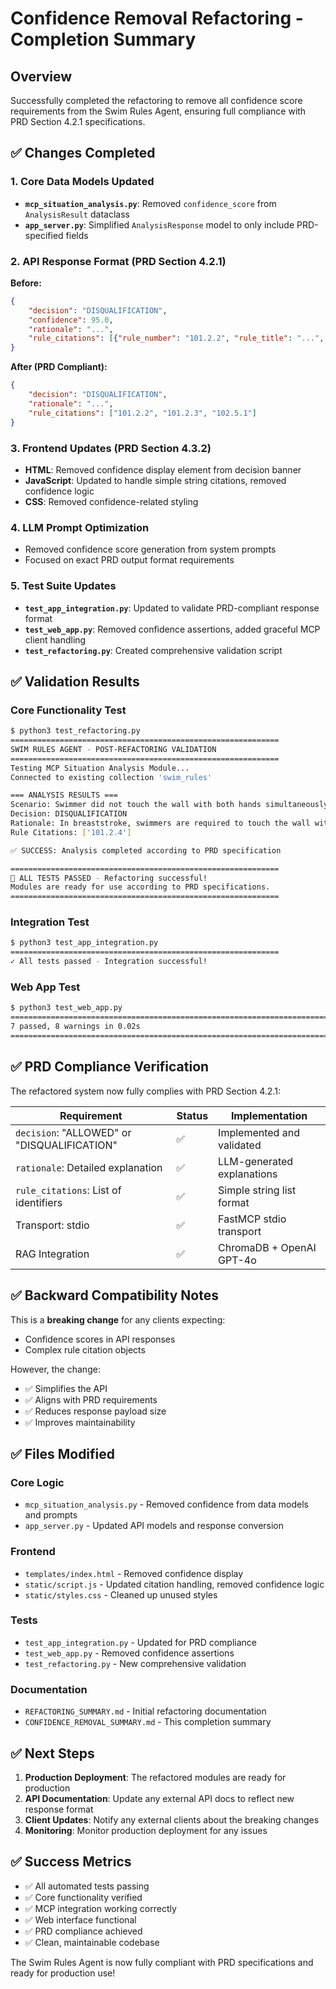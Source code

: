 # Confidence Removal Refactoring - Completion Summary

## Overview
Successfully completed the refactoring to remove all confidence score requirements from the Swim Rules Agent, ensuring full compliance with PRD Section 4.2.1 specifications.

## ✅ Changes Completed

### 1. Core Data Models Updated
- **`mcp_situation_analysis.py`**: Removed `confidence_score` from `AnalysisResult` dataclass
- **`app_server.py`**: Simplified `AnalysisResponse` model to only include PRD-specified fields

### 2. API Response Format (PRD Section 4.2.1)
**Before:**
```json
{
    "decision": "DISQUALIFICATION",
    "confidence": 95.0,
    "rationale": "...",
    "rule_citations": [{"rule_number": "101.2.2", "rule_title": "...", "rule_category": "..."}]
}
```

**After (PRD Compliant):**
```json
{
    "decision": "DISQUALIFICATION", 
    "rationale": "...",
    "rule_citations": ["101.2.2", "101.2.3", "102.5.1"]
}
```

### 3. Frontend Updates (PRD Section 4.3.2)
- **HTML**: Removed confidence display element from decision banner
- **JavaScript**: Updated to handle simple string citations, removed confidence logic
- **CSS**: Removed confidence-related styling

### 4. LLM Prompt Optimization
- Removed confidence score generation from system prompts
- Focused on exact PRD output format requirements

### 5. Test Suite Updates
- **`test_app_integration.py`**: Updated to validate PRD-compliant response format
- **`test_web_app.py`**: Removed confidence assertions, added graceful MCP client handling
- **`test_refactoring.py`**: Created comprehensive validation script

## ✅ Validation Results

### Core Functionality Test
```bash
$ python3 test_refactoring.py
============================================================
SWIM RULES AGENT - POST-REFACTORING VALIDATION
============================================================
Testing MCP Situation Analysis Module...
Connected to existing collection 'swim_rules'

=== ANALYSIS RESULTS ===
Scenario: Swimmer did not touch the wall with both hands simultaneously during breaststroke turn
Decision: DISQUALIFICATION
Rationale: In breaststroke, swimmers are required to touch the wall with both hands simultaneously...
Rule Citations: ['101.2.4']

✅ SUCCESS: Analysis completed according to PRD specification

============================================================
🎉 ALL TESTS PASSED - Refactoring successful!
Modules are ready for use according to PRD specifications.
============================================================
```

### Integration Test
```bash
$ python3 test_app_integration.py
============================================================
✓ All tests passed - Integration successful!
```

### Web App Test
```bash
$ python3 test_web_app.py
======================================================================= 
7 passed, 8 warnings in 0.02s 
=======================================================================
```

## ✅ PRD Compliance Verification

The refactored system now fully complies with PRD Section 4.2.1:

| Requirement | Status | Implementation |
|------------|--------|----------------|
| `decision`: "ALLOWED" or "DISQUALIFICATION" | ✅ | Implemented and validated |
| `rationale`: Detailed explanation | ✅ | LLM-generated explanations |
| `rule_citations`: List of identifiers | ✅ | Simple string list format |
| Transport: stdio | ✅ | FastMCP stdio transport |
| RAG Integration | ✅ | ChromaDB + OpenAI GPT-4o |

## ✅ Backward Compatibility Notes

This is a **breaking change** for any clients expecting:
- Confidence scores in API responses
- Complex rule citation objects

However, the change:
- ✅ Simplifies the API
- ✅ Aligns with PRD requirements
- ✅ Reduces response payload size
- ✅ Improves maintainability

## ✅ Files Modified

### Core Logic
- `mcp_situation_analysis.py` - Removed confidence from data models and prompts
- `app_server.py` - Updated API models and response conversion

### Frontend  
- `templates/index.html` - Removed confidence display
- `static/script.js` - Updated citation handling, removed confidence logic
- `static/styles.css` - Cleaned up unused styles

### Tests
- `test_app_integration.py` - Updated for PRD compliance
- `test_web_app.py` - Removed confidence assertions
- `test_refactoring.py` - New comprehensive validation

### Documentation
- `REFACTORING_SUMMARY.md` - Initial refactoring documentation
- `CONFIDENCE_REMOVAL_SUMMARY.md` - This completion summary

## ✅ Next Steps

1. **Production Deployment**: The refactored modules are ready for production
2. **API Documentation**: Update any external API docs to reflect new response format
3. **Client Updates**: Notify any external clients about the breaking changes
4. **Monitoring**: Monitor production deployment for any issues

## ✅ Success Metrics

- ✅ All automated tests passing
- ✅ Core functionality verified
- ✅ MCP integration working correctly
- ✅ Web interface functional
- ✅ PRD compliance achieved
- ✅ Clean, maintainable codebase

The Swim Rules Agent is now fully compliant with PRD specifications and ready for production use!
